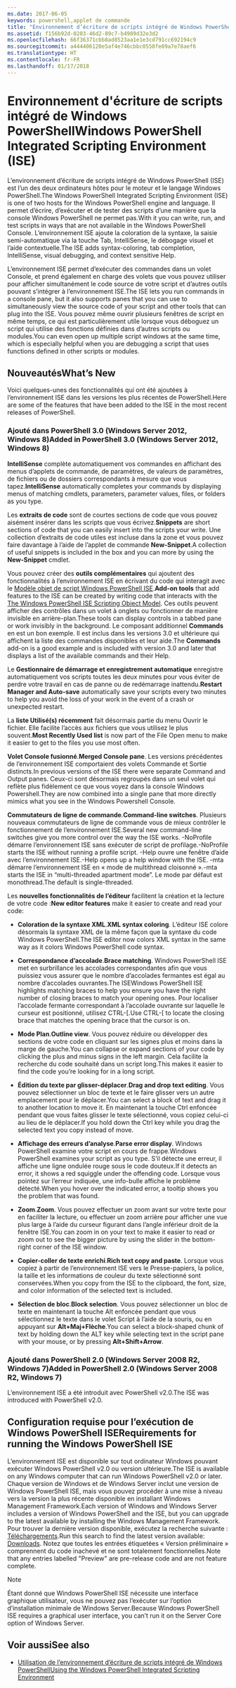 ```yaml
---
ms.date: 2017-06-05
keywords: powershell,applet de commande
title: "Environnement d’écriture de scripts intégré de Windows PowerShell ISE"
ms.assetid: f156b92d-0203-46d2-89c7-b4989d32e3d2
ms.openlocfilehash: 66f36371cbb8ad8523aa1e1e3cd791cc692194c9
ms.sourcegitcommit: a444406120e5af4e746cbbc0558fe89a7e78aef6
ms.translationtype: HT
ms.contentlocale: fr-FR
ms.lasthandoff: 01/17/2018
---
```

# <a name="windows-powershell-integrated-scripting-environment-ise"></a><span data-ttu-id="3bd8e-103">Environnement d'écriture de scripts intégré de Windows PowerShell</span><span class="sxs-lookup"><span data-stu-id="3bd8e-103">Windows PowerShell Integrated Scripting Environment (ISE)</span></span>
<span data-ttu-id="3bd8e-104">L’environnement d’écriture de scripts intégré de Windows PowerShell (ISE) est l’un des deux ordinateurs hôtes pour le moteur et le langage Windows PowerShell.</span><span class="sxs-lookup"><span data-stu-id="3bd8e-104">The Windows PowerShell Integrated Scripting Environment (ISE) is one of two hosts for the Windows PowerShell engine and language.</span></span> <span data-ttu-id="3bd8e-105">Il permet d’écrire, d’exécuter et de tester des scripts d’une manière que la console Windows PowerShell ne permet pas.</span><span class="sxs-lookup"><span data-stu-id="3bd8e-105">With it you can write, run, and test scripts in ways that are not available in the Windows PowerShell Console.</span></span> <span data-ttu-id="3bd8e-106">L’environnement ISE ajoute la coloration de la syntaxe, la saisie semi-automatique via la touche Tab, IntelliSense, le débogage visuel et l’aide contextuelle.</span><span class="sxs-lookup"><span data-stu-id="3bd8e-106">The ISE adds syntax-coloring, tab completion, IntelliSense, visual debugging, and context sensitive Help.</span></span>

<span data-ttu-id="3bd8e-107">L’environnement ISE permet d’exécuter des commandes dans un volet Console, et prend également en charge des volets que vous pouvez utiliser pour afficher simultanément le code source de votre script et d’autres outils pouvant s’intégrer à l’environnement ISE.</span><span class="sxs-lookup"><span data-stu-id="3bd8e-107">The ISE lets you run commands in a console pane, but it also supports panes that you can use to simultaneously view the source code of your script and other tools that can plug into the ISE.</span></span> <span data-ttu-id="3bd8e-108">Vous pouvez même ouvrir plusieurs fenêtres de script en même temps, ce qui est particulièrement utile lorsque vous déboguez un script qui utilise des fonctions définies dans d’autres scripts ou modules.</span><span class="sxs-lookup"><span data-stu-id="3bd8e-108">You can even open up multiple script windows at the same time, which is especially helpful when you are debugging a script that uses functions defined in other scripts or modules.</span></span>

## <a name="whats-new"></a><span data-ttu-id="3bd8e-109">Nouveautés</span><span class="sxs-lookup"><span data-stu-id="3bd8e-109">What’s New</span></span>
<span data-ttu-id="3bd8e-110">Voici quelques-unes des fonctionnalités qui ont été ajoutées à l’environnement ISE dans les versions les plus récentes de PowerShell.</span><span class="sxs-lookup"><span data-stu-id="3bd8e-110">Here are some of the features that have been added to the ISE in the most recent releases of PowerShell.</span></span>

### <a name="added-in-powershell-30-windows-server-2012-windows-8"></a><span data-ttu-id="3bd8e-111">Ajouté dans PowerShell 3.0 (Windows Server 2012, Windows 8)</span><span class="sxs-lookup"><span data-stu-id="3bd8e-111">Added in PowerShell 3.0 (Windows Server 2012, Windows 8)</span></span>
<span data-ttu-id="3bd8e-112">**IntelliSense** complète automatiquement vos commandes en affichant des menus d’applets de commande, de paramètres, de valeurs de paramètres, de fichiers ou de dossiers correspondants à mesure que vous tapez.</span><span class="sxs-lookup"><span data-stu-id="3bd8e-112">**IntelliSense** automatically completes your commands by displaying menus of matching cmdlets, parameters, parameter values, files, or folders as you type.</span></span>

<span data-ttu-id="3bd8e-113">Les **extraits de code** sont de courtes sections de code que vous pouvez aisément insérer dans les scripts que vous écrivez.</span><span class="sxs-lookup"><span data-stu-id="3bd8e-113">**Snippets** are short sections of code that you can easily insert into the scripts your write.</span></span> <span data-ttu-id="3bd8e-114">Une collection d’extraits de code utiles est incluse dans la zone et vous pouvez faire davantage à l’aide de l’applet de commande **New-Snippet**.</span><span class="sxs-lookup"><span data-stu-id="3bd8e-114">A collection of useful snippets is included in the box and you can more by using the **New-Snippet** cmdlet.</span></span>

<span data-ttu-id="3bd8e-115">Vous pouvez créer des **outils complémentaires** qui ajoutent des fonctionnalités à l’environnement ISE en écrivant du code qui interagit avec le [Modèle objet de script Windows PowerShell ISE](../../core-powershell/ise/The-Windows-PowerShell-ISE-Scripting-Object-Model.md).</span><span class="sxs-lookup"><span data-stu-id="3bd8e-115">**Add-on tools** that add features to the ISE can be created by writing code that interacts with the [The Windows PowerShell ISE Scripting Object Model](../../core-powershell/ise/The-Windows-PowerShell-ISE-Scripting-Object-Model.md).</span></span> <span data-ttu-id="3bd8e-116">Ces outils peuvent afficher des contrôles dans un volet à onglets ou fonctionner de manière invisible en arrière-plan.</span><span class="sxs-lookup"><span data-stu-id="3bd8e-116">These tools can display controls in a tabbed pane or work invisibly in the background.</span></span> <span data-ttu-id="3bd8e-117">Le composant additionnel **Commands** en est un bon exemple. Il est inclus dans les versions 3.0 et ultérieure qui affichent la liste des commandes disponibles et leur aide.</span><span class="sxs-lookup"><span data-stu-id="3bd8e-117">The **Commands** add-on is a good example and is included with version 3.0 and later that displays a list of the available commands and their Help.</span></span>

<span data-ttu-id="3bd8e-118">Le **Gestionnaire de démarrage et enregistrement automatique** enregistre automatiquement vos scripts toutes les deux minutes pour vous éviter de perdre votre travail en cas de panne ou de redémarrage inattendu.</span><span class="sxs-lookup"><span data-stu-id="3bd8e-118">**Restart Manager and Auto-save** automatically save your scripts every two minutes to help you avoid the loss of your work in the event of a crash or unexpected restart.</span></span>

<span data-ttu-id="3bd8e-119">La **liste Utilisé(s) récemment** fait désormais partie du menu Ouvrir le fichier. Elle facilite l’accès aux fichiers que vous utilisez le plus souvent.</span><span class="sxs-lookup"><span data-stu-id="3bd8e-119">**Most Recently Used list** is now part of the File Open menu to make it easier to get to the files you use most often.</span></span>

<span data-ttu-id="3bd8e-120">**Volet Console fusionné**.</span><span class="sxs-lookup"><span data-stu-id="3bd8e-120">**Merged Console pane**.</span></span> <span data-ttu-id="3bd8e-121">Les versions précédentes de l’environnement ISE comportaient des volets Commande et Sortie distincts.</span><span class="sxs-lookup"><span data-stu-id="3bd8e-121">In previous versions of the ISE there were separate Command and Output panes.</span></span> <span data-ttu-id="3bd8e-122">Ceux-ci sont désormais regroupés dans un seul volet qui reflète plus fidèlement ce que vous voyez dans la console Windows Powershell.</span><span class="sxs-lookup"><span data-stu-id="3bd8e-122">They are now combined into a single pane that more directly mimics what you see in the Windows Powershell Console.</span></span>

<span data-ttu-id="3bd8e-123">**Commutateurs de ligne de commande**.</span><span class="sxs-lookup"><span data-stu-id="3bd8e-123">**Command-line switches**.</span></span> <span data-ttu-id="3bd8e-124">Plusieurs nouveaux commutateurs de ligne de commande vous de mieux contrôler le fonctionnement de l’environnement ISE.</span><span class="sxs-lookup"><span data-stu-id="3bd8e-124">Several new command-line switches give you more control over the way the ISE works.</span></span> <span data-ttu-id="3bd8e-125">-NoProfile démarre l’environnement ISE sans exécuter de script de profilage.</span><span class="sxs-lookup"><span data-stu-id="3bd8e-125">-NoProfile starts the ISE without running a profile script.</span></span> <span data-ttu-id="3bd8e-126">-Help ouvre une fenêtre d’aide avec l’environnement ISE.</span><span class="sxs-lookup"><span data-stu-id="3bd8e-126">-Help opens up a help window with the ISE.</span></span> <span data-ttu-id="3bd8e-127">-mta démarre l’environnement ISE en « mode de multithread cloisonné ».</span><span class="sxs-lookup"><span data-stu-id="3bd8e-127">-mta starts the ISE in “multi-threaded apartment mode”.</span></span> <span data-ttu-id="3bd8e-128">Le mode par défaut est monothread.</span><span class="sxs-lookup"><span data-stu-id="3bd8e-128">The default is single-threaded.</span></span>

<span data-ttu-id="3bd8e-129">Les **nouvelles fonctionnalités de l’éditeur** facilitent la création et la lecture de votre code :</span><span class="sxs-lookup"><span data-stu-id="3bd8e-129">**New editor features** make it easier to create and read your code:</span></span>

- <span data-ttu-id="3bd8e-130">**Coloration de la syntaxe XML**.</span><span class="sxs-lookup"><span data-stu-id="3bd8e-130">**XML syntax coloring**.</span></span> <span data-ttu-id="3bd8e-131">L’éditeur ISE colore désormais la syntaxe XML de la même façon que la syntaxe du code Windows PowerShell.</span><span class="sxs-lookup"><span data-stu-id="3bd8e-131">The ISE editor now colors XML syntax in the same way as it colors Windows PowerShell code syntax.</span></span>

- <span data-ttu-id="3bd8e-132">**Correspondance d’accolade**.</span><span class="sxs-lookup"><span data-stu-id="3bd8e-132">**Brace matching**.</span></span> <span data-ttu-id="3bd8e-133">Windows PowerShell ISE met en surbrillance les accolades correspondantes afin que vous puissiez vous assurer que le nombre d’accolades fermantes est égal au nombre d’accolades ouvrantes.</span><span class="sxs-lookup"><span data-stu-id="3bd8e-133">The ISEWindows PowerShell ISE highlights matching braces to help you ensure you have the right number of closing braces to match your opening ones.</span></span> <span data-ttu-id="3bd8e-134">Pour localiser l’accolade fermante correspondant à l’accolade ouvrante sur laquelle le curseur est positionné, utilisez CTRL-\[.</span><span class="sxs-lookup"><span data-stu-id="3bd8e-134">Use CTRL-\[ to locate the closing brace that matches the opening brace that the cursor is on.</span></span>

- <span data-ttu-id="3bd8e-135">**Mode Plan**.</span><span class="sxs-lookup"><span data-stu-id="3bd8e-135">**Outline view**.</span></span> <span data-ttu-id="3bd8e-136">Vous pouvez réduire ou développer des sections de votre code en cliquant sur les signes plus et moins dans la marge de gauche.</span><span class="sxs-lookup"><span data-stu-id="3bd8e-136">You can collapse or expand sections of your code by clicking the plus and minus signs in the left margin.</span></span> <span data-ttu-id="3bd8e-137">Cela facilite la recherche du code souhaité dans un script long.</span><span class="sxs-lookup"><span data-stu-id="3bd8e-137">This makes it easier to find the code you’re looking for in a long script.</span></span>

- <span data-ttu-id="3bd8e-138">**Édition du texte par glisser-déplacer**.</span><span class="sxs-lookup"><span data-stu-id="3bd8e-138">**Drag and drop text editing**.</span></span> <span data-ttu-id="3bd8e-139">Vous pouvez sélectionner un bloc de texte et le faire glisser vers un autre emplacement pour le déplacer.</span><span class="sxs-lookup"><span data-stu-id="3bd8e-139">You can select a block of text and drag it to another location to move it.</span></span> <span data-ttu-id="3bd8e-140">En maintenant la touche Ctrl enfoncée pendant que vous faites glisser le texte sélectionné, vous copiez celui-ci au lieu de le déplacer.</span><span class="sxs-lookup"><span data-stu-id="3bd8e-140">If you hold down the Ctrl key while you drag the selected text you copy instead of move.</span></span>

- <span data-ttu-id="3bd8e-141">**Affichage des erreurs d’analyse**.</span><span class="sxs-lookup"><span data-stu-id="3bd8e-141">**Parse error display**.</span></span> <span data-ttu-id="3bd8e-142">Windows PowerShell examine votre script en cours de frappe.</span><span class="sxs-lookup"><span data-stu-id="3bd8e-142">Windows PowerShell examines your script as you type.</span></span> <span data-ttu-id="3bd8e-143">S’il détecte une erreur, il affiche une ligne ondulée rouge sous le code douteux.</span><span class="sxs-lookup"><span data-stu-id="3bd8e-143">If it detects an error, it shows a red squiggle under the offending code.</span></span> <span data-ttu-id="3bd8e-144">Lorsque vous pointez sur l’erreur indiquée, une info-bulle affiche le problème détecté.</span><span class="sxs-lookup"><span data-stu-id="3bd8e-144">When you hover over the indicated error, a tooltip shows you the problem that was found.</span></span>

- <span data-ttu-id="3bd8e-145">**Zoom**.</span><span class="sxs-lookup"><span data-stu-id="3bd8e-145">**Zoom**.</span></span> <span data-ttu-id="3bd8e-146">Vous pouvez effectuer un zoom avant sur votre texte pour en faciliter la lecture, ou effectuer un zoom arrière pour afficher une vue plus large à l’aide du curseur figurant dans l’angle inférieur droit de la fenêtre ISE.</span><span class="sxs-lookup"><span data-stu-id="3bd8e-146">You can zoom in on your text to make it easier to read or zoom out to see the bigger picture by using the slider in the bottom-right corner of the ISE window.</span></span>

- <span data-ttu-id="3bd8e-147">**Copier-coller de texte enrichi**.</span><span class="sxs-lookup"><span data-stu-id="3bd8e-147">**Rich text copy and paste**.</span></span> <span data-ttu-id="3bd8e-148">Lorsque vous copiez à partir de l’environnement ISE vers le Presse-papiers, la police, la taille et les informations de couleur du texte sélectionné sont conservées.</span><span class="sxs-lookup"><span data-stu-id="3bd8e-148">When you copy from the ISE to the clipboard, the font, size, and color information of the selected text is included.</span></span>

- <span data-ttu-id="3bd8e-149">**Sélection de bloc**.</span><span class="sxs-lookup"><span data-stu-id="3bd8e-149">**Block selection**.</span></span> <span data-ttu-id="3bd8e-150">Vous pouvez sélectionner un bloc de texte en maintenant la touche Alt enfoncée pendant que vous sélectionnez le texte dans le volet Script à l’aide de la souris, ou en appuyant sur **Alt+Maj+Flèche**.</span><span class="sxs-lookup"><span data-stu-id="3bd8e-150">You can select a block-shaped chunk of text by holding down the ALT key while selecting text in the script pane with your mouse, or by pressing **Alt+Shift+Arrow**.</span></span>

### <a name="added-in-powershell-20-windows-server-2008-r2-windows-7"></a><span data-ttu-id="3bd8e-151">Ajouté dans PowerShell 2.0 (Windows Server 2008 R2, Windows 7)</span><span class="sxs-lookup"><span data-stu-id="3bd8e-151">Added in PowerShell 2.0 (Windows Server 2008 R2, Windows 7)</span></span>
<span data-ttu-id="3bd8e-152">L’environnement ISE a été introduit avec PowerShell v2.0.</span><span class="sxs-lookup"><span data-stu-id="3bd8e-152">The ISE was introduced with PowerShell v2.0.</span></span>

## <a name="requirements-for-running-the-windows-powershell-ise"></a><span data-ttu-id="3bd8e-153">Configuration requise pour l’exécution de Windows PowerShell ISE</span><span class="sxs-lookup"><span data-stu-id="3bd8e-153">Requirements for running the Windows PowerShell ISE</span></span>
<span data-ttu-id="3bd8e-154">L’environnement ISE est disponible sur tout ordinateur Windows pouvant exécuter Windows PowerShell v2.0 ou version ultérieure.</span><span class="sxs-lookup"><span data-stu-id="3bd8e-154">The ISE is available on any Windows computer that can run Windows PowerShell v2.0 or later.</span></span>
<span data-ttu-id="3bd8e-155">Chaque version de Windows et de Windows Server inclut une version de Windows PowerShell ISE, mais vous pouvez procéder à une mise à niveau vers la version la plus récente disponible en installant Windows Management Framework.</span><span class="sxs-lookup"><span data-stu-id="3bd8e-155">Each version of Windows and Windows Server includes a version of Windows PowerShell and the ISE, but you can upgrade to the latest available by installing the Windows Management Framework.</span></span>
<span data-ttu-id="3bd8e-156">Pour trouver la dernière version disponible, exécutez la recherche suivante : [Téléchargements](http://www.microsoft.com/en-us/search/DownloadResults.aspx?q=%22windows%20management%20framework%22%20PowerShell&sortby=Relevancy~Descending).</span><span class="sxs-lookup"><span data-stu-id="3bd8e-156">Run this search to find the latest version available: [Downloads](http://www.microsoft.com/en-us/search/DownloadResults.aspx?q=%22windows%20management%20framework%22%20PowerShell&sortby=Relevancy~Descending).</span></span>
<span data-ttu-id="3bd8e-157">Notez que toutes les entrées étiquetées « Version préliminaire » comprennent du code inachevé et ne sont totalement fonctionnelles.</span><span class="sxs-lookup"><span data-stu-id="3bd8e-157">Note that any entries labelled "Preview" are pre-release code and are not feature complete.</span></span>

> [!NOTE]
> <span data-ttu-id="3bd8e-158">Étant donné que Windows PowerShell ISE nécessite une interface graphique utilisateur, vous ne pouvez pas l’exécuter sur l’option d’installation minimale de Windows Server.</span><span class="sxs-lookup"><span data-stu-id="3bd8e-158">Because Windows PowerShell ISE requires a graphical user interface, you can’t run it on the Server Core option of Windows Server.</span></span>

## <a name="see-also"></a><span data-ttu-id="3bd8e-159">Voir aussi</span><span class="sxs-lookup"><span data-stu-id="3bd8e-159">See also</span></span>
- [<span data-ttu-id="3bd8e-160">Utilisation de l’environnement d’écriture de scripts intégré de Windows PowerShell</span><span class="sxs-lookup"><span data-stu-id="3bd8e-160">Using the Windows PowerShell Integrated Scripting Environment</span></span>](../../core-powershell/ise/Using-the-Windows-PowerShell-ISE.md)

